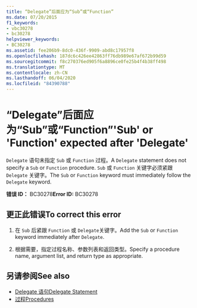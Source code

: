 ```yaml
---
title: “Delegate”后面应为“Sub”或“Function”
ms.date: 07/20/2015
f1_keywords:
- vbc30278
- bc30278
helpviewer_keywords:
- BC30278
ms.assetid: fee206b9-8dc0-436f-9909-abd8c17957f8
ms.openlocfilehash: 187dc6c426ee42863ff76db989e67af672b99d59
ms.sourcegitcommit: f8c270376ed905f6a8896ce0fe25b4f4b38ff498
ms.translationtype: MT
ms.contentlocale: zh-CN
ms.lasthandoff: 06/04/2020
ms.locfileid: "84390788"
---
```

# <a name="sub-or-function-expected-after-delegate"></a><span data-ttu-id="4405d-102">“Delegate”后面应为“Sub”或“Function”</span><span class="sxs-lookup"><span data-stu-id="4405d-102">'Sub' or 'Function' expected after 'Delegate'</span></span>
<span data-ttu-id="4405d-103">`Delegate` 语句未指定 `Sub` 或 `Function` 过程。</span><span class="sxs-lookup"><span data-stu-id="4405d-103">A `Delegate` statement does not specify a `Sub` or `Function` procedure.</span></span> <span data-ttu-id="4405d-104">`Sub` 或 `Function` 关键字必须紧跟 `Delegate` 关键字。</span><span class="sxs-lookup"><span data-stu-id="4405d-104">The `Sub` or `Function` keyword must immediately follow the `Delegate` keyword.</span></span>  
  
 <span data-ttu-id="4405d-105">**错误 ID：** BC30278</span><span class="sxs-lookup"><span data-stu-id="4405d-105">**Error ID:** BC30278</span></span>  
  
## <a name="to-correct-this-error"></a><span data-ttu-id="4405d-106">更正此错误</span><span class="sxs-lookup"><span data-stu-id="4405d-106">To correct this error</span></span>  
  
1. <span data-ttu-id="4405d-107">在 `Sub` 后紧跟 `Function` 或 `Delegate`关键字。</span><span class="sxs-lookup"><span data-stu-id="4405d-107">Add the `Sub` or `Function` keyword immediately after `Delegate`.</span></span>  
  
2. <span data-ttu-id="4405d-108">根据需要，指定过程名称、参数列表和返回类型。</span><span class="sxs-lookup"><span data-stu-id="4405d-108">Specify a procedure name, argument list, and return type as appropriate.</span></span>  
  
## <a name="see-also"></a><span data-ttu-id="4405d-109">另请参阅</span><span class="sxs-lookup"><span data-stu-id="4405d-109">See also</span></span>

- [<span data-ttu-id="4405d-110">Delegate 语句</span><span class="sxs-lookup"><span data-stu-id="4405d-110">Delegate Statement</span></span>](../language-reference/statements/delegate-statement.md)
- [<span data-ttu-id="4405d-111">过程</span><span class="sxs-lookup"><span data-stu-id="4405d-111">Procedures</span></span>](../programming-guide/language-features/procedures/index.md)
